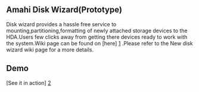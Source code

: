 Amahi Disk Wizard(Prototype)
----------------------------
Disk wizard provides a hassle free service to mounting,partitioning,formatting of newly attached storage devices to the HDA.Users few clicks away from getting there devices ready to work with the system.Wiki page can be found on [here] [1] .Please refer to the New disk wizard wiki page for a more details.  

Demo
----

[See it in action] [2]


[1]: https://wiki.amahi.org/index.php/New_disk_wizard        "here"
[2]: http://amahi.knnect.com/                                "See it in action" 
